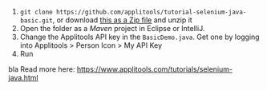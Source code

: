 1. `git clone https://github.com/applitools/tutorial-selenium-java-basic.git`, or download [this as a Zip file](https://github.com/applitools/tutorial-selenium-java-basic/archive/master.zip) and unzip it
2. Open the folder as a *Maven* project in Eclipse or IntelliJ.
3. Change the Applitools API key in the `BasicDemo.java`. Get one by logging into Applitools > Person Icon > My API Key
4. Run

bla 
Read more here: https://www.applitools.com/tutorials/selenium-java.html
